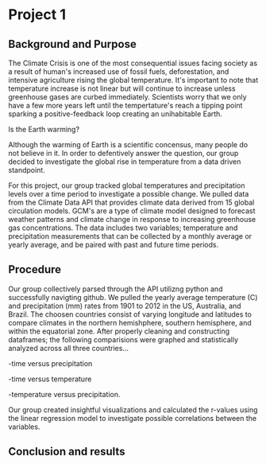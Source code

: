 # Project 1

## Background and Purpose

The Climate Crisis is one of the most consequential issues facing society as a result of human's increased use of fossil fuels, deforestation, and intensive agriculture rising the global temperature. It's important to note that temperature increase is not linear but will continue to increase unless greenhouse gases are curbed immediately. Scientists worry that we only have a few more years left until the tempertature's reach a tipping point sparking a positive-feedback loop creating an unihabitable Earth. 

Is the Earth warming? 

Although the warming of Earth is a scientific concensus, many people do not believe in it. In order to defentively answer the question, our group decided to investigate the global rise in temperature from a data driven standpoint. 

For this project, our group tracked global temperatures and precipitation levels over a time period to investigate a possible change. We pulled data from the Climate Data API that provides climate data derived from 15 global circulation models. GCM's are a type of climate model designed to forecast weather patterns and climate change in response to increasing greenhouse gas concentrations. The data includes two variables; temperature and precipitation measurements that can be collected by a monthly average or yearly average, and be paired with past and future time periods. 


## Procedure

Our group collectively parsed through the API utilizng python and successfully navigting github. We pulled the yearly average temperature (C) and precipitation (mm) rates from 1901 to 2012 in the US, Australia, and Brazil. The choosen countries consist of varying longitude and latitudes to compare climates in the northern hemishphere, southern hemisphere, and within the equatorial zone. After properly cleaning 
and constructing dataframes; the following comparisions were graphed and statistically analyzed across all three countries... 

-time versus precipitation

-time versus temperature

-temperature versus precipitation. 

Our group created insightful visualizations and calculated the r-values using the linear regression model to investigate possible correlations between the variables. 

## Conclusion and results


